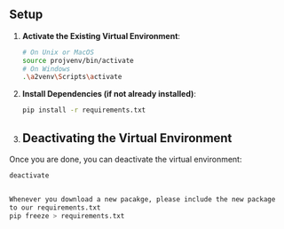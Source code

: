 ## Setup

1. **Activate the Existing Virtual Environment**:
    ```bash
    # On Unix or MacOS
    source projvenv/bin/activate  
    # On Windows
    .\a2venv\Scripts\activate  
    ```

2. **Install Dependencies (if not already installed)**:
    ```bash
    pip install -r requirements.txt
    ```


3. ## Deactivating the Virtual Environment

Once you are done, you can deactivate the virtual environment:
```bash
deactivate


Whenever you download a new pacakge, please include the new package
to our requirements.txt 
pip freeze > requirements.txt
